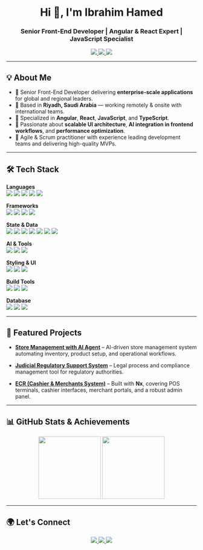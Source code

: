 <!-- HEADER -->
<h1 align="center">Hi 👋, I'm Ibrahim Hamed</h1>
<h3 align="center">Senior Front-End Developer | Angular & React Expert | JavaScript Specialist</h3>

<p align="center">
  <a href="https://www.linkedin.com/in/ibrahimhamed/">
    <img src="https://img.shields.io/badge/LinkedIn-Profile-informational?style=flat&logo=linkedin&logoColor=white&color=0D76A8" />
  </a>
  <a href="mailto:ibrahimhamed2016@hotmail.com">
    <img src="https://img.shields.io/badge/Outlook-Email-informational?style=flat&logo=hotmail&logoColor=white&color=0D76A8" />
  </a>
  <a href="https://ibrahim-hamed.netlify.app/">
    <img src="https://img.shields.io/badge/Website-Portofolio-Information?style=flat&logo=About.me&logoColor=white" />
  </a>
</p>

---

## 💡 About Me

- 💼 Senior Front-End Developer delivering **enterprise-scale applications** for global and regional leaders.
- 📍 Based in **Riyadh, Saudi Arabia** — working remotely & onsite with international teams.
- 🎯 Specialized in **Angular**, **React**, **JavaScript**, and **TypeScript**.
- 🚀 Passionate about **scalable UI architecture**, **AI integration in frontend workflows**, and **performance optimization**.
- 🤝 Agile & Scrum practitioner with experience leading development teams and delivering high-quality MVPs.

---

## 🛠 Tech Stack

<p align="center">
  
  <!-- Core Languages -->
  <b>Languages</b><br>
  <img src="https://img.shields.io/badge/JavaScript-F7DF1E?style=for-the-badge&logo=javascript&logoColor=black" />
  <img src="https://img.shields.io/badge/TypeScript-007ACC?style=for-the-badge&logo=typescript&logoColor=white" />
  <img src="https://img.shields.io/badge/HTML5-E34F26?style=for-the-badge&logo=html5&logoColor=white" />
  <img src="https://img.shields.io/badge/CSS3-1572B6?style=for-the-badge&logo=css3&logoColor=white" />
  <img src="https://img.shields.io/badge/Sass-CC6699?style=for-the-badge&logo=sass&logoColor=white" />
  <br>

  <!-- Frameworks -->
  <b>Frameworks</b><br>
  <img src="https://img.shields.io/badge/Angular-DD0031?style=for-the-badge&logo=angular&logoColor=white" />
  <img src="https://img.shields.io/badge/React-20232A?style=for-the-badge&logo=react&logoColor=61DAFB" />
  <img src="https://img.shields.io/badge/NestJS-E0234E?style=for-the-badge&logo=nestjs&logoColor=white" />
  <img src="https://img.shields.io/badge/Express.js-000000?style=for-the-badge&logo=express&logoColor=white" />
  <br>

  <!-- State & Data -->
  <b>State & Data</b><br>
  <img src="https://img.shields.io/badge/React_Query-FF4154?style=for-the-badge&logo=reactquery&logoColor=white" />
  <img src="https://img.shields.io/badge/Axios-5A29E4?style=for-the-badge&logo=axios&logoColor=white" />
  <img src="https://img.shields.io/badge/Redux-764ABC?style=for-the-badge&logo=redux&logoColor=white" />
  <img src="https://img.shields.io/badge/Zustand-3489db?style=for-the-badge&logo=redux&logoColor=white" />
  <img src="https://img.shields.io/badge/GraphQL-E10098?style=for-the-badge&logo=graphql&logoColor=white" />
  <img src="https://img.shields.io/badge/RxJS-B7178C?style=for-the-badge&logo=angular&logoColor=white" />
  <img src="https://img.shields.io/badge/Signals-DD0031?style=for-the-badge&logo=angular&logoColor=white" />
  <br>

  <!-- AI & Tools -->
  <b>AI & Tools</b><br>
  <img src="https://img.shields.io/badge/LangChain.js-121D33?style=for-the-badge&logo=chainlink&logoColor=white" />
  <img src="https://img.shields.io/badge/Ollama-000000?style=for-the-badge&logo=ollama&logoColor=white" />
  <img src="https://img.shields.io/badge/Cursor_AI-5C2D91?style=for-the-badge&logo=visualstudiocode&logoColor=white" />
  <br>

  <!-- Styling & UI -->
  <b>Styling & UI</b><br>
  <img src="https://img.shields.io/badge/Tailwind_CSS-38B2AC?style=for-the-badge&logo=tailwind-css&logoColor=white" />
  <img src="https://img.shields.io/badge/Bootstrap-563D7C?style=for-the-badge&logo=bootstrap&logoColor=white" />
  <img src="https://img.shields.io/badge/Ant_Design-0170FE?style=for-the-badge&logo=antdesign&logoColor=white" />
  <br>

  <!-- Build Tools -->
  <b>Build Tools</b><br>
  <img src="https://img.shields.io/badge/Nx-143055?style=for-the-badge&logo=nx&logoColor=white" />
  <img src="https://img.shields.io/badge/Vite-646CFF?style=for-the-badge&logo=vite&logoColor=white" />
  <img src="https://img.shields.io/badge/Webpack-8DD6F9?style=for-the-badge&logo=webpack&logoColor=black" />
  <br>

  <!-- Database -->
  <b>Database</b><br>
   <img src="https://img.shields.io/badge/PostgreSQL-4169E1?style=for-the-badge&logo=postgresql&logoColor=white" />
   <img src="https://img.shields.io/badge/SQL_Server-CC2927?style=for-the-badge&logo=microsoftsqlserver&logoColor=white" />
   <img src="https://img.shields.io/badge/MongoDB-47A248?style=for-the-badge&logo=mongodb&logoColor=white" />

</p>

---

## 📌 Featured Projects

- **[Store Management with AI Agent](https://github.com/yourusername/store-management-ai)** – AI-driven store management system automating inventory, product setup, and operational workflows.

- **[Judicial Regulatory Support System](https://github.com/yourusername/judicial-regulatory-support)** – Legal process and compliance management tool for regulatory authorities.

- **[ECR (Cashier & Merchants System)](https://github.com/yourusername/ecr-pos-system)** – Built with **Nx**, covering POS terminals, cashier interfaces, merchant portals, and a robust admin panel.

---

## 📊 GitHub Stats & Achievements

<div align="center">

<!-- GitHub Stats -->
<img src="https://github-readme-stats.vercel.app/api?username=ibrahimhamed20&show_icons=true&theme=tokyonight&hide_border=true&count_private=true" height="165" />

<!-- Top Languages -->
<img src="https://github-readme-stats.vercel.app/api/top-langs/?username=ibrahimhamed20&layout=compact&theme=tokyonight&hide_border=true" height="165" />

</div>


---

## 🌍 Let's Connect

<p align="center">
  <a href="https://www.linkedin.com/in/ibrahimhamed/">
    <img src="https://img.shields.io/badge/LinkedIn-Profile-informational?style=flat&logo=linkedin&logoColor=white&color=0D76A8" />
  </a>
  <a href="mailto:ibrahimhamed.dev@gmail.com">
    <img src="https://img.shields.io/badge/Outlook-Email-informational?style=flat&logo=hotmail&logoColor=white&color=0D76A8" />
  </a>
  <a href="https://ibrahim-hamed.netlify.app/">
    <img src="https://img.shields.io/badge/Website-Portofolio-Information?style=flat&logo=About.me&logoColor=white" />
  </a>
</p>
